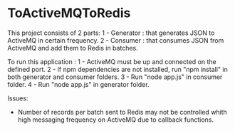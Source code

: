 # ToActiveMQToRedis

This project consists of 2 parts:
1 - Generator : that generates JSON to ActiveMQ in certain frequency.
2 - Consumer : that consumes JSON from ActiveMQ and add them to Redis in batches.


To run this application :
1 - ActiveMQ must be up and connected on the defined port.
2 - If npm dependencies are not installed, run "npm install" in both generator and consumer folders.
3 - Run "node app.js" in consumer folder.
4 - Run "node app.js" in generator folder.


Issues:
- Number of records per batch sent to Redis may not be controlled whith high messaging frequency on ActiveMQ due to callback functions.

